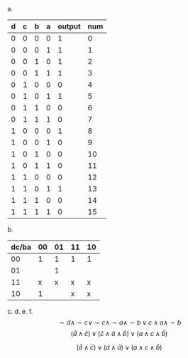 a.

| d   | c   | b   | a   | output | num |
| --- | --- | --- | --- | ------ | --- |
| 0   | 0   | 0   | 0   | 1      | 0   |
| 0   | 0   | 0   | 1   | 1      | 1   |
| 0   | 0   | 1   | 0   | 1      | 2   |
| 0   | 0   | 1   | 1   | 1      | 3   |
| 0   | 1   | 0   | 0   | 0      | 4   |
| 0   | 1   | 0   | 1   | 1      | 5   |
| 0   | 1   | 1   | 0   | 0      | 6   |
| 0   | 1   | 1   | 1   | 0      | 7   |
| 1   | 0   | 0   | 0   | 1      | 8   |
| 1   | 0   | 0   | 1   | 0      | 9   |
| 1   | 0   | 1   | 0   | 0      | 10  |
| 1   | 0   | 1   | 1   | 0      | 11  |
| 1   | 1   | 0   | 0   | 0      | 12  |
| 1   | 1   | 0   | 1   | 1      | 13  |
| 1   | 1   | 1   | 0   | 0      | 14  |
| 1   | 1   | 1   | 1   | 0      | 15  |
b.

| dc/ba | 00  | 01  | 11  | 10  |
| ----- | --- | --- | --- | --- |
| 00    | 1   | 1   | 1   | 1   |
| 01    |     | 1   |     |     |
| 11    | x   | x   | x   | x   |
| 10    | 1   |     | x   | x   |
c.
d.
e.
f.
$$\sim d \land \sim c \lor \sim c \land \sim a \land \sim b \lor c \land a \land \sim b$$
$$(\bar{d} \land  \bar{c}) \lor (\bar{c} \land \bar{a} \land \bar{b}) \lor (a \land c \land \bar{b})$$



$$(\bar{d} \land \bar{c}) \lor (d \land \bar{a}) \lor (a \land c \land \bar{b})$$
